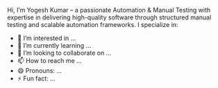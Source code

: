 Hi, I’m Yogesh Kumar – a passionate Automation & Manual Testing  with expertise in delivering high-quality software through structured manual testing and scalable automation frameworks.
I specialize in:
- 👀 I’m interested in ...
- 🌱 I’m currently learning ...
- 💞️ I’m looking to collaborate on ...
- 📫 How to reach me ...
- 😄 Pronouns: ...
- ⚡ Fun fact: ...

<!---
Yogesh36k/Yogesh36k is a ✨ special ✨ repository because its `README.md` (this file) appears on your GitHub profile.
You can click the Preview link to take a look at your changes.
--->
